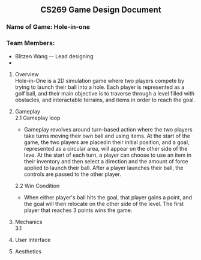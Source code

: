 <center><h2>
CS269 Game Design Document
</h2></center>


### Name of Game: Hole-in-one

### Team Members:
- Blitzen Wang -- Lead designing
-

1. Overview  
Hole-in-One is a 2D simulation game where two players compete by trying to launch their ball into a hole. Each player is represented as a golf ball, and their main objective is to traverse through a level filled with obstacles, and interactable terrains, and items in order to reach the goal. 
2. Gameplay  
    2.1 Gameplay loop  
	+ Gameplay revolves around turn-based action where the two players take turns moving their own ball and using items. At the start of the game, the two players are placedin their initial position, and a goal, represented as a circular area, will appear on the other side of the leve. At the start of each turn, a player can choose to use an item in their inventory and then select a direction and the amount of force applied to launch their ball. After a player launches their ball, the controls are passed to the other player.  
	
    2.2 Win Condition  
	+ When either player's ball hits the goal, that player gains a point, and the goal will then relocate on the other side of the level. The first player that reaches 3 points wins the game.

	
3. Mechanics  
    3.1   

4. User Interface  

5. Aesthetics  

